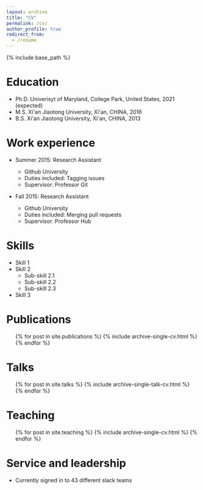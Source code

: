```yaml
---
layout: archive
title: "CV"
permalink: /cv/
author_profile: true
redirect_from:
  - /resume
---
```


{% include base_path %}

Education
======
- Ph.D. Univerisyt of Maryland, College Park, United States, 2021 (expected)
- M.S.  Xi'an Jiaotong University, Xi'an, CHINA, 2016
- B.S.  Xi'an Jiaotong University, Xi'an, CHINA, 2013

Work experience
======
* Summer 2015: Research Assistant
  * Github University
  * Duties included: Tagging issues
  * Supervisor: Professor Git

* Fall 2015: Research Assistant
  * Github University
  * Duties included: Merging pull requests
  * Supervisor: Professor Hub
  
Skills
======
* Skill 1
* Skill 2
  * Sub-skill 2.1
  * Sub-skill 2.2
  * Sub-skill 2.3
* Skill 3

Publications
======
  <ul>{% for post in site.publications %}
    {% include archive-single-cv.html %}
  {% endfor %}</ul>
  
Talks
======
  <ul>{% for post in site.talks %}
    {% include archive-single-talk-cv.html %}
  {% endfor %}</ul>
  
Teaching
======
  <ul>{% for post in site.teaching %}
    {% include archive-single-cv.html %}
  {% endfor %}</ul>
  
Service and leadership
======
* Currently signed in to 43 different slack teams
